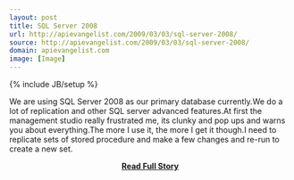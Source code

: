 ```yaml
---
layout: post
title: SQL Server 2008
url: http://apievangelist.com/2009/03/03/sql-server-2008/
source: http://apievangelist.com/2009/03/03/sql-server-2008/
domain: apievangelist.com
image: [Image]
---
```

{% include JB/setup %}<p>We are using SQL Server 2008 as our primary database currently.We do a lot of replication and other SQL server advanced features.At first the management studio really frustrated me, its clunky and pop ups and warns you about everything.The more I use it, the more I get it though.I need to replicate sets of stored procedure and make a few changes and re-run to create a new set.</p>
<center><p><a href="http://apievangelist.com/2009/03/03/sql-server-2008/" style='padding:25px; font-sze:18px; font-weight: bold;'>Read Full Story</a></p></center>
